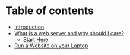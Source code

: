 # Table of contents

* [Introduction](README.md)
* [What is a web server and why should I care?](what_is_a_web_server/README.md)
  * [Start Here](what_is_a_web_server/beginner.md)
* [Run a Website on your Laptop](readme.md)

